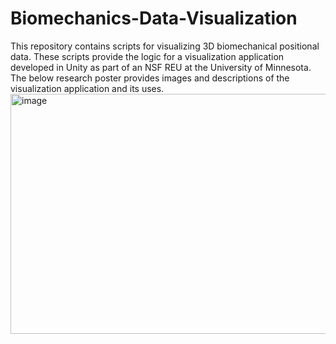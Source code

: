 # Biomechanics-Data-Visualization
This repository contains scripts for visualizing 3D biomechanical positional data. These scripts provide the logic for a visualization application developed in Unity as part of an NSF REU at the University of Minnesota. The below research poster provides images and descriptions of the visualization application and its uses.
<img width="590" height="384" alt="image" src="https://github.com/user-attachments/assets/fb028213-348b-465e-be1a-cbbef26cec20" />
